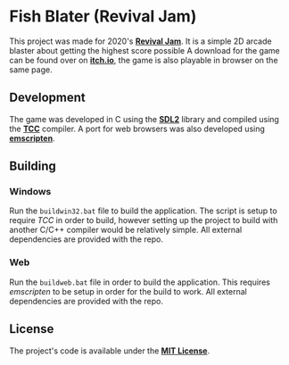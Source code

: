 # Fish Blater (Revival Jam)

This project was made for 2020's **[Revival Jam](https://itch.io/jam/revival-jam)**.
It is a simple 2D arcade blaster about getting the highest score possible A download
for the game can be found over on **[itch.io](https://jrob774.itch.io/fish-blaster)**,
the game is also playable in browser on the same page.

## Development

The game was developed in C using the **[SDL2](https://libsdl.org/)** library and compiled
using the **[TCC](https://bellard.org/tcc/)** compiler. A port for web browsers was also
developed using **[emscripten](https://github.com/emscripten-core/emscripten)**.

## Building

### Windows

Run the `buildwin32.bat` file to build the application. The script is setup to
require *TCC* in order to build, however setting up the project to build with
another C/C++ compiler would be relatively simple. All external dependencies
are provided with the repo.

### Web

Run the `buildweb.bat` file in order to build the application. This requires
*emscripten* to be setup in order for the build to work. All external dependencies
are provided with the repo.

## License

The project's code is available under the **[MIT License](https://github.com/JROB774/revivaljam/blob/master/LICENSE)**.
